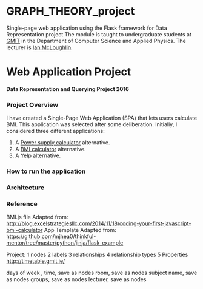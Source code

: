 # GRAPH_THEORY_project
Single-page web application using the Flask framework for Data Representation project
The module is taught to undergraduate students at [GMIT](http://www.gmit.ie) in the Department of Computer Science and Applied Physics.
The lecturer is [Ian McLoughlin](https://ianmcloughlin.github.io).

# Web Application Project
#### Data Representation and Querying Project 2016

### Project Overview
I have created a Single-Page Web Application (SPA) that lets users calculate BMI.
This application was selected after some deliberation.
Initially, I considered three different applications:

1. A [Power supply calculator](http://outervision.com/power-supply-calculator) alternative.
2. A [BMI calculator](http://www.bmicalculator.ie/) alternative.
3. A [Yelp](https://www.yelp.ie/) alternative.




### How to run the application


### Architecture


### Reference
BMI.js file Adapted from: http://blog.excelstrategiesllc.com/2014/11/18/coding-your-first-javascript-bmi-calculator
App Template Adapted from: https://github.com/mjhea0/thinkful-mentor/tree/master/python/jinja/flask_example


Project:
1 nodes
2 labels 
3 relationships
4 relationship types
5 Properties
http://timetable.gmit.ie/

days of week , 
time,  save as nodes
room, save as nodes
 subject name, save as nodes
 groups,  save as nodes
 lecturer, save as nodes
